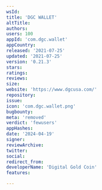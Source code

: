```yaml
---
wsId: 
title: 'DGC WALLET'
altTitle: 
authors: 
users: 100
appId: 'com.dgc.wallet'
appCountry: 
released: '2021-07-25'
updated: '2021-07-25'
version: '0.21.3'
stars: 
ratings: 
reviews: 
size: 
website: 'https://www.dgcusa.com/'
repository: 
issue: 
icon: 'com.dgc.wallet.png'
bugbounty: 
meta: 'removed'
verdict: 'fewusers'
appHashes: 
date: '2024-04-19'
signer: 
reviewArchive: 
twitter: 
social: 
redirect_from: 
developerName: 'Digital Gold Coin'
features: 

---
```


